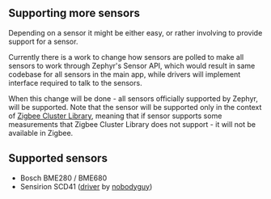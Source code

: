## Supporting more sensors
Depending on a sensor it might be either easy, or rather involving to provide support for a sensor.

Currently there is a work to change how sensors are polled to make all sensors to work through Zephyr's Sensor API, which would result in same codebase for all sensors in the main app, while drivers will implement interface required to talk to the sensors.

When this change will be done - all sensors officially supported by Zephyr, will be supported. Note that the sensor will be supported only in the context of [Zigbee Cluster Library](https://zigbeealliance.org/wp-content/uploads/2021/10/07-5123-08-Zigbee-Cluster-Library.pdf), meaning that if sensor supports some measurements that Zigbee Cluster Library does not support - it will not be available in Zigbee.

## Supported sensors
* Bosch BME280 / BME680
* Sensirion SCD41 ([driver](https://github.com/nobodyguy/sensirion_zephyr_drivers) by [nobodyguy](https://github.com/nobodyguy))